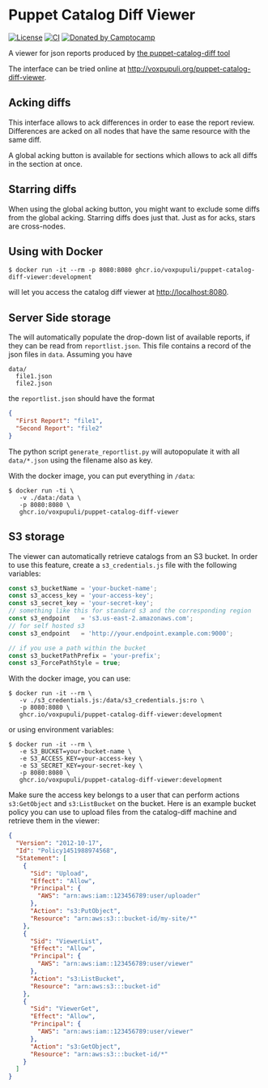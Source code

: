 Puppet Catalog Diff Viewer
===========================

[![License](https://img.shields.io/github/license/voxpupuli/puppet-catalog-diff-viewer.svg)](https://github.com/voxpupuli/puppet-catalog-diff-viewer/blob/master/LICENSE)
[![CI](https://github.com/voxpupuli/puppet-catalog-diff-viewer/actions/workflows/ci.yaml/badge.svg)](https://github.com/voxpupuli/puppet-catalog-diff-viewer/actions/workflows/ci.yaml)
[![Donated by Camptocamp](https://img.shields.io/badge/donated%20by-camptocamp-fb7047.svg)](#transfer-notice)


A viewer for json reports produced by [the puppet-catalog-diff tool](https://github.com/voxpupuli/puppet-catalog-diff)

The interface can be tried online at http://voxpupuli.org/puppet-catalog-diff-viewer.

Acking diffs
------------

This interface allows to ack differences in order to ease the report review. Differences are acked on all nodes that have the same resource with the same diff.

A global acking button is available for sections which allows to ack all diffs in the section at once.

Starring diffs
--------------

When using the global acking button, you might want to exclude some diffs from the global acking. Starring diffs does just that. Just as for acks, stars are cross-nodes.

Using with Docker
-----------------

```shell
$ docker run -it --rm -p 8080:8080 ghcr.io/voxpupuli/puppet-catalog-diff-viewer:development
```

will let you access the catalog diff viewer at [http://localhost:8080](http://localhost:8080).

Server Side storage
-------------------

The will automatically populate the drop-down list of available reports, if they can be read from `reportlist.json`.
This file contains a record of the json files in `data`.
Assuming you have

```text
data/
  file1.json
  file2.json
```

the `reportlist.json` should have the format

```json
{
  "First Report": "file1",
  "Second Report": "file2"
}
```

The python script `generate_reportlist.py` will autopopulate it with all `data/*.json` using the filename also as key.

With the docker image, you can put everything in `/data`:

```shell
$ docker run -ti \
   -v ./data:/data \
   -p 8080:8080 \
   ghcr.io/voxpupuli/puppet-catalog-diff-viewer
```

S3 storage
----------

The viewer can automatically retrieve catalogs from an S3 bucket. In order to use this feature, create a `s3_credentials.js` file with the following variables:

```javascript
const s3_bucketName = 'your-bucket-name';
const s3_access_key = 'your-access-key';
const s3_secret_key = 'your-secret-key';
// something like this for standard s3 and the corresponding region
const s3_endpoint   = 's3.us-east-2.amazonaws.com';
// for self hosted s3
const s3_endpoint   = 'http://your.endpoint.example.com:9000';

// if you use a path within the bucket
const s3_bucketPathPrefix = 'your-prefix';
const s3_ForcePathStyle = true;
```

With the docker image, you can use:

```shell
$ docker run -it --rm \
   -v ./s3_credentials.js:/data/s3_credentials.js:ro \
   -p 8080:8080 \
   ghcr.io/voxpupuli/puppet-catalog-diff-viewer:development
```

or using environment variables:

```shell
$ docker run -it --rm \
   -e S3_BUCKET=your-bucket-name \
   -e S3_ACCESS_KEY=your-access-key \
   -e S3_SECRET_KEY=your-secret-key \
   -p 8080:8080 \
   ghcr.io/voxpupuli/puppet-catalog-diff-viewer:development
```

Make sure the access key belongs to a user that can perform actions `s3:GetObject` and `s3:ListBucket` on the bucket. Here is an example bucket policy you can use to upload files from the catalog-diff machine and retrieve them in the viewer:

```json
{
  "Version": "2012-10-17",
  "Id": "Policy1451988974568",
  "Statement": [
    {
      "Sid": "Upload",
      "Effect": "Allow",
      "Principal": {
        "AWS": "arn:aws:iam::123456789:user/uploader"
      },
      "Action": "s3:PutObject",
      "Resource": "arn:aws:s3:::bucket-id/my-site/*"
    },
    {
      "Sid": "ViewerList",
      "Effect": "Allow",
      "Principal": {
        "AWS": "arn:aws:iam::123456789:user/viewer"
      },
      "Action": "s3:ListBucket",
      "Resource": "arn:aws:s3:::bucket-id"
    },
    {
      "Sid": "ViewerGet",
      "Effect": "Allow",
      "Principal": {
        "AWS": "arn:aws:iam::123456789:user/viewer"
      },
      "Action": "s3:GetObject",
      "Resource": "arn:aws:s3:::bucket-id/*"
    }
  ]
}
```
